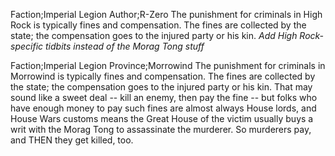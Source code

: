 Faction;Imperial Legion Author;R-Zero
The punishment for criminals in High Rock is typically fines and compensation. The fines are collected by the state; the compensation goes to the injured party or his kin.
*Add High Rock-specific tidbits instead of the Morag Tong stuff*

Faction;Imperial Legion Province;Morrowind
The punishment for criminals in Morrowind is typically fines and compensation. The fines are collected by the state; the compensation goes to the injured party or his kin. That may sound like a sweet deal -- kill an enemy, then pay the fine -- but folks who have enough money to pay such fines are almost always House lords, and House Wars customs means the Great House of the victim usually buys a writ with the Morag Tong to assassinate the murderer. So murderers pay, and THEN they get killed, too.